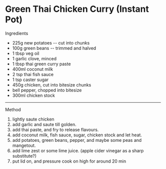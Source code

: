 # Green Thai Chicken Curry (Instant Pot)

Ingredients

-   225g new potatoes -- cut into chunks
-   100g green beans -- trimmed and halved
-   1 tbsp veg oil
-   1 garlic clove, minced
-   1 tbsp thai green curry paste
-   400ml coconut milk
-   2 tsp thai fish sauce
-   1 tsp caster sugar
-   450g chicken, cut into bitesize chunks
-   bell pepper, chopped into bitesize
-   300ml chicken stock

------------------------------------------------------------------------

Method

1.  lightly saute chicken
2.  add garlic and saute till golden.
3.  add thai paste, and fry to release flavours.
4.  add coconut milk, fish sauce, sugar, chicken stock and let heat.
5.  add potatoes, green beans, pepper, and maybe some peas and mangetout.
6.  add lime zest or some lime juice. (apple cider vinegar as a sharp substitute?)
7.  put lid on, and pressure cook on high for around 20 min


